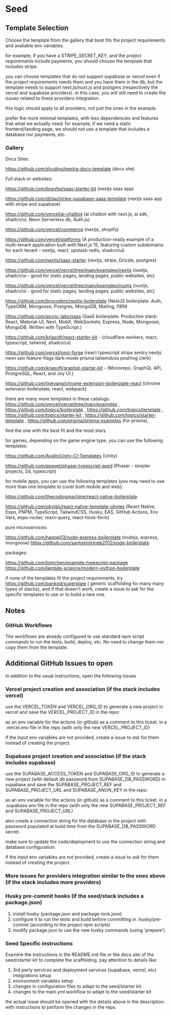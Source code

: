 # Seed

## Template Selection

Choose the template from the gallery that best fits the project requirements and avaliable env variables.

for example, if you have a STRIPE_SECRET_KEY, and the project requirements include payments, you should choose the template that includes stripe.

you can choose templates that do not support supabase or vercel even if the project requirements needs them and you have them in the db, but the template needs to support next.js/nuxt.js and postgres (respectively the vercel and supabase providers). in this case, you will still need to create the issues related to these providers integration.

this logic should apply to all providers, not just the ones in the example.

prefer the more minimal templates, with less dependencies and features that what we actually need: for example, if we need a static frontend/landing page, we should not use a template that includes a database nor payments, etc.


### Gallery

Docs Sites:

https://github.com/shuding/nextra-docs-template (docs site)

Full stack or websites:

https://github.com/boxyhq/saas-starter-kit (nextjs saas app)

https://github.com/dzlau/stripe-supabase-saas-template (nextjs saas app with stripe and supabase)

https://github.com/vercel/ai-chatbot (ai chatbot with next.js, ai sdk, shadcn/ui, Neon Serverless db, Auth.js)

https://github.com/vercel/commerce (nextjs, shopify)

https://github.com/vercel/platforms (A production-ready example of a multi-tenant application built with Next.js 15, featuring custom subdomains for each tenant - nextjs, react, upstash redis, shadcn/ui)

https://github.com/nextjs/saas-starter (nextjs, stripe, Drizzle, postgres)

https://github.com/vercel/vercel/tree/main/examples/nextjs (nextjs, shadcn/ui - good for static pages, landing pages, public websites, etc)

https://github.com/vercel/vercel/tree/main/examples/nuxtjs (nuxtjs, shadcn/ui - good for static pages, landing pages, public websites, etc)


https://github.com/brocoders/nestjs-boilerplate (NestJS boilerplate. Auth, TypeORM, Mongoose, Postgres, MongoDB, Mailing, I18N)

https://github.com/async-labs/saas (SaaS boilerplate. Productive stack: React, Material-UI, Next, MobX, WebSockets, Express, Node, Mongoose, MongoDB. Written with TypeScript.)

https://github.com/kriasoft/react-starter-kit - (cloudflare workers, react, typescript, tailwind, shadcn/ui)

https://github.com/vercel/next-forge (react typescript stripe sentry nextjs neon seo feature-flags dark-mode prisma tailwindcss posthog clerk)


https://github.com/kriasoft/graphql-starter-kit - (Monorepo, GraphQL API, PostgreSQL, React, and Joy UI.)

https://github.com/lxieyang/chrome-extension-boilerplate-react (chrome extension boilerplate, react, webpack)


there are many more templates in these catalogs: https://github.com/vercel/vercel/tree/main/examples , https://github.com/topics/boilerplate , https://github.com/topics/template , https://github.com/topics/starter-kit , https://github.com/topics/starter-template , https://github.com/prisma/prisma-examples (for prisma), 

find the one with the best fit and the most stars.

for games, depending on the game engine type, you can use the following templates:

https://github.com/Avalin/Unity-CI-Templates (Unity)

https://github.com/epayet/phaser-typescript-seed (Phaser - simpler projects, 2d, typescript)

for mobile apps, you can use the following templates (you may need to use more than one template to cover both mobile and web):

https://github.com/thecodingmachine/react-native-boilerplate

https://github.com/obytes/react-native-template-obytes (React Native, Expo, PNPM, TypeScript, TailwindCSS, Husky, EAS, GitHub Actions, Env Vars, expo-router, react-query, react-hook-form)



pure microservices:

https://github.com/hagopj13/node-express-boilerplate (nodejs, express, mongoose)
https://github.com/santoshshinde2012/node-boilerplate 

packages:

https://github.com/tomchen/example-typescript-package
https://github.com/lambda-science/modern-python-boilerplate

if none of the templates fit the project requirements, try https://github.com/pankod/superplate ( generic scaffolding for many many types of stacks), and if that doesn't work, create a issue to ask for the specific templates to use or to build a new one.

## Notes

### GitHub Workflows

The workflows are already configured to use standard npm script commands to run the tests, build, deploy, etc.
No need to change them nor copy them from the template.

## Additional GitHub Issues to open

In addition to the usual instructions, open the following issues

### Vercel project creation and association (if the stack includes vercel)

use the VERCEL_TOKEN and VERCEL_ORG_ID to generate a new project in vercel and save the VERCEL_PROJECT_ID in the repo:

as an env variable for the actions (in github)
as a comment to this ticket.
in a .vercel.env file in the repo (with only the new VERCEL_PROJECT_ID)

if the input env variables are not provided, create a issue to ask for them instead of creating the project.

### Supabase project creation and association (if the stack includes supabase)

use the SUPABASE_ACCESS_TOKEN and SUPABASE_ORG_ID to generate a new project (with default db password from SUPABASE_DB_PASSWORD) in supabase and save the SUPABASE_PROJECT_REF and SUPABASE_PROJECT_URL and SUPABASE_ANON_KEY in the repo:

as an env variable for the actions (in github)
as a comment to this ticket.
in a .supabase.env file in the repo (with only the new SUPABASE_PROJECT_REF and SUPABASE_PROJECT_URL)

also create a connection string for the database in the project
with password populated at build time from the SUPABASE_DB_PASSWORD secret.

make sure to update the code/deployment to use the connection string and database configuration.

if the input env variables are not provided, create a issue to ask for them instead of creating the project.

### More issues for providers integration similar to the ones above (if the stack includes more providers)

### Husky pre-commit hooks (if the seed/stack includes a package.json)

1. install husky (package.json and package-lock.json)
2. configure it to run the tests and build before committing in .husky/pre-commit (according to the project npm scripts)
3. modify package.json to use the new husky commands (using 'prepare').

### Seed Specific instructions

Examine the instructions in the README.md file or the docs site of the seed/starter kit to complete the scaffolding. pay attention to details like:

1. 3rd party services and deployment services (supabase, vercel, etc) integrations setup
2. environment variables setup
3. changes in configuration files to adapt to the seed/starter kit
4. changes to the main.yml workflow to adapt to the seed/starter kit

the actual issue should be opened with the details above in the description. with instructions to perform the changes in the repo.